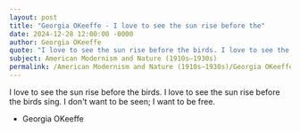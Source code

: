 ```yaml
---
layout: post
title: "Georgia OKeeffe - I love to see the sun rise before the"
date: 2024-12-28 12:00:00 -0000
author: Georgia OKeeffe
quote: "I love to see the sun rise before the birds. I love to see the sun rise before the birds sing. I don't want to be seen; I want to be free."
subject: American Modernism and Nature (1910s–1930s)
permalink: /American Modernism and Nature (1910s–1930s)/Georgia OKeeffe/Georgia OKeeffe - I love to see the sun rise before the
---
```


I love to see the sun rise before the birds. I love to see the sun rise before the birds sing. I don't want to be seen; I want to be free.

- Georgia OKeeffe
